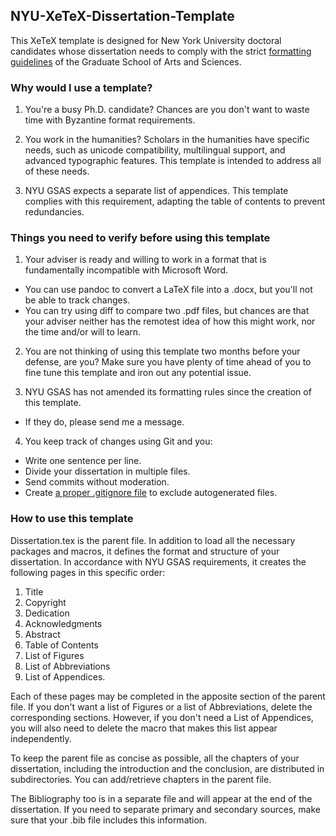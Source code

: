 ## NYU-XeTeX-Dissertation-Template

This XeTeX template is designed for New York University doctoral candidates whose dissertation needs to comply with the strict [formatting guidelines](http://gsas.nyu.edu/content/dam/nyu-as/gsas/documents/dissertationsubmissionrelated/Doctoral%20Dissertation%20Formatting%20Requirements%2010-09-15.pdf "formatting guidelines") of the Graduate School of Arts and Sciences. 

### Why would I use a template?

1. You're a busy Ph.D. candidate? Chances are you don't want to waste time with Byzantine format requirements.

2. You work in the humanities? Scholars in the humanities have specific needs, such as unicode compatibility, multilingual support, and advanced typographic features. This template is intended to address all of these needs.

3. NYU GSAS expects a separate list of appendices. This template complies with this requirement, adapting the table of contents to prevent redundancies.    

### Things you need to verify before using this template

1. Your adviser is ready and willing to work in a format that is fundamentally incompatible with Microsoft Word.
  * You can use pandoc to convert a LaTeX file into a .docx, but you'll not be able to track changes.
  * You can try using diff to compare two .pdf files, but chances are that your adviser neither has the remotest idea of how this might work, nor the time and/or will to learn.

2. You are not thinking of using this template two months before your defense, are you? Make sure you have plenty of time ahead of you to fine tune this template and iron out any potential issue.

3. NYU GSAS has not amended its formatting rules since the creation of this template.
  * If they do, please send me a message.

4. You keep track of changes using Git and you:
  * Write one sentence per line.
  * Divide your dissertation in multiple files.
  * Send commits without moderation.
  * Create [a proper .gitignore file](https://gist.github.com/kogakure/149016 "a proper .gitignore file") to exclude autogenerated files.
  
  ### How to use this template
Dissertation.tex is the parent file. In addition to load all the necessary packages and macros, it defines the format and structure of your dissertation. In accordance with NYU GSAS requirements, it creates the following pages in this specific order: 

1. Title
2. Copyright
3. Dedication
4. Acknowledgments
5. Abstract
6. Table of Contents
7. List of Figures
8. List of Abbreviations
9. List of Appendices.  

Each of these pages may be completed in the apposite section of the parent file. If you don't want a list of Figures or a list of Abbreviations, delete the corresponding sections. However, if you don't need a List of Appendices, you will also need to delete the macro that makes this list appear independently. 

To keep the parent file as concise as possible, all the chapters of your dissertation, including the introduction and the conclusion, are distributed in subdirectories. You can add/retrieve chapters in the parent file.

The Bibliography too is in a separate file and will appear at the end of the dissertation. If you need to separate primary and secondary sources, make sure that your .bib file includes this information.
